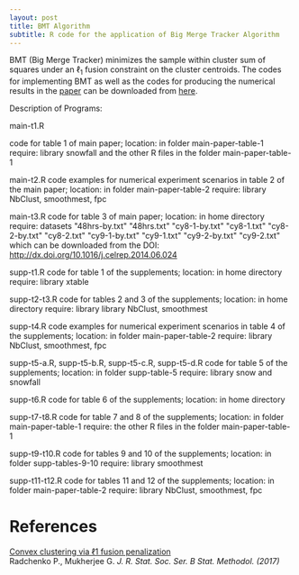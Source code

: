 ```yaml
---
layout: post
title: BMT Algorithm
subtitle: R code for the application of Big Merge Tracker Algorithm
---
```


BMT (Big Merge Tracker) minimizes the sample within cluster sum of squares under an $\ell_1$ fusion constraint on the cluster centroids.
The codes for implementing BMT as well as the codes for producing the numerical results in the [paper](https://rss.onlinelibrary.wiley.com/doi/full/10.1111/rssb.12226) can be downloaded from 
[here](https://www.dropbox.com/sh/udjapvtjonod1xy/AABkaqWzXkYpQ-oVAp1Pb6X9a?dl=0).

Description of Programs:

main-t1.R

code for table 1 of main paper; 
location: in folder main-paper-table-1
require: library snowfall and the other R files in the folder main-paper-table-1

main-t2.R
code examples for numerical experiment scenarios in table 2 of the main paper; 
location: in folder main-paper-table-2
require: library NbClust, smoothmest, fpc

main-t3.R
code for table 3 of main paper; 
location: in home directory
require: datasets "48hrs-by.txt" "48hrs.txt"    "cy8-1-by.txt" "cy8-1.txt"    "cy8-2-by.txt" "cy8-2.txt"    "cy9-1-by.txt" "cy9-1.txt"    "cy9-2-by.txt" "cy9-2.txt" which can be downloaded from the DOI: http://dx.doi.org/10.1016/j.celrep.2014.06.024


supp-t1.R
code for table 1 of  the supplements; 
location: in home directory
require: library xtable

supp-t2-t3.R
code for tables 2 and 3 of  the supplements; 
location: in home directory
require: library library NbClust, smoothmest

supp-t4.R
code examples for numerical experiment scenarios in table 4 of the supplements; 
location: in folder main-paper-table-2
require: library NbClust, smoothmest, fpc


supp-t5-a.R, supp-t5-b.R, supp-t5-c.R, supp-t5-d.R
code for table 5 of  the supplements; 
location: in folder supp-table-5
require: library snow and snowfall

supp-t6.R
code for table 6 of  the supplements; 
location: in home directory

supp-t7-t8.R
code for table 7 and 8 of  the supplements; 
location: in folder main-paper-table-1
require: the other R files in the folder main-paper-table-1


supp-t9-t10.R
code for tables 9 and 10 of  the supplements; 
location: in folder supp-tables-9-10
require: library smoothmest


supp-t11-t12.R
code for tables 11 and 12 of  the supplements; 
location: in folder main-paper-table-2
require: library NbClust, smoothmest, fpc


References
=======


[Convex clustering via ℓ1 fusion penalization](http://onlinelibrary.wiley.com/doi/10.1111/rssb.12226/abstract)   
Radchenko P., Mukherjee G.   *J. R. Stat. Soc. Ser. B Stat. Methodol. (2017)*
